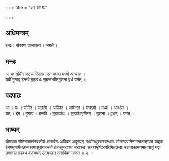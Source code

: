 +++
title = "०२ आ यः"

+++
## अधिमन्त्रम्
इन्द्रः। संवरणः प्राजापत्यः। जगती।

## मन्त्रः
आ यः सोमे॑न ज॒ठर॒मपि॑प्र॒ताम॑न्दत म॒घवा॒ मध्वो॒ अन्ध॑सः ।  
यदीं॑ मृ॒गाय॒ हन्त॑वे म॒हाव॑धः स॒हस्र॑भृष्टिमु॒शना॑ व॒धं यम॑त् ॥

## पदपाठः
आ । यः । सोमे॑न । ज॒ठर॑म् । अपि॑प्रत । अम॑न्दत । म॒घऽवा॑ । मध्वः॑ । अन्ध॑सः ।  
यत् । ई॒म् । मृ॒गाय॑ । हन्त॑वे । म॒हाऽव॑धः । स॒हस्र॑ऽभृष्टिम् । उ॒शना॑ । व॒धम् । यम॑त् ॥

## भाष्यम्
योमघवा सोमेनजठरंस्वकीयं आसर्वतः अपिप्रत अपूरयत् मध्वोमधुरसस्यन्धसः सोमस्यपानेनामन्दतातृप्यत् यद्यदा ईमयंमृगायैतन्नामकायासुरायहन्तवे तंहन्तुंमहावधः महावज्रः सहस्रभृष्टिरपरिमिततेजाः उशनाकामयमानःशत्रुं यद्वा उशनसासहवधं वज्रंयमत् उदयच्छत् तदापिप्रतामन्दत ॥ २ ॥